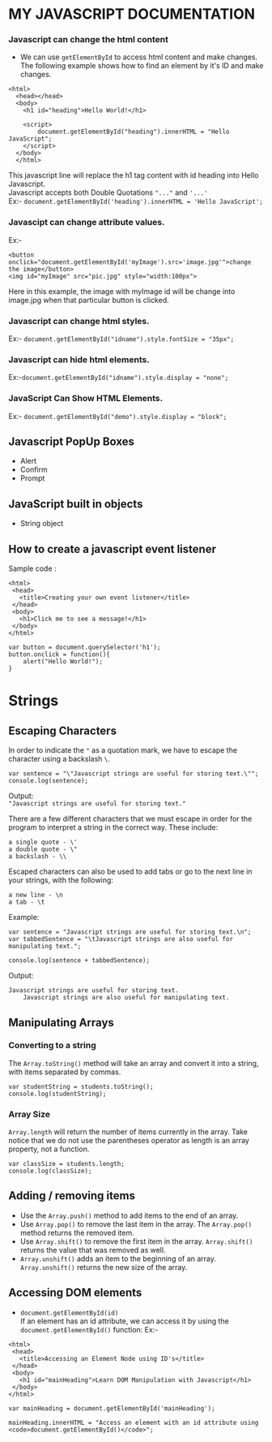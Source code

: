 # MY JAVASCRIPT DOCUMENTATION

### Javascript can change the html content
- We can use ```getElementById``` to access html content and make changes. The following example shows how to find an element by it's ID and make changes.<br/>
```
<html>
  <head></head>
  <body>
    <h1 id="heading">Hello World!</h1>
    
    <script>
        document.getElementById("heading").innerHTML = "Hello JavaScript";
    </script>
  </body>
  </html>
 ``` 
 
 This javascript line will replace the h1 tag content with id heading into Hello Javascript.<br/>
 Javascript accepts both Double Quotations ```"..."``` and ```'...'``` <br/>
 Ex:- ```document.getElementById('heading').innerHTML = 'Hello JavaScript';```

### Javascipt can change attribute values.
  Ex:-  
  ```
  <button onclick="document.getElementById('myImage').src='image.jpg'">change the image</button>
  <img id="myImage" src="pic.jpg" style="width:100px">
  ```
  Here in this example, the image with myImage id will be change into image.jpg when that particular button is clicked.
### Javascript can change html styles.
   Ex:-     ```document.getElementById("idname").style.fontSize = "35px";```
### Javascript can hide html elements.
   Ex:-```document.getElementById("idname").style.display = "none";```
### JavaScript Can Show HTML Elements.
   Ex:- ```document.getElementById("demo").style.display = "block";```


## Javascript PopUp Boxes
 - Alert
 - Confirm
 - Prompt 
 
## JavaScript built in objects
 - String object

## How to create a javascript event listener
Sample code :
```
<html>
 <head>
   <title>Creating your own event listener</title>
 </head>
 <body>
   <h1>Click me to see a message!</h1>
 </body>
</html>
```
```
var button = document.querySelector('h1');
button.onclick = function(){
    alert("Hello World!");
}
```

# Strings
## Escaping Characters
In order to indicate the ```"``` as a quotation mark, we have to escape the character using a backslash ```\```.
```
var sentence = "\"Javascript strings are useful for storing text.\"";
console.log(sentence);
```
Output:<br/>
```"Javascript strings are useful for storing text."```<br/>

There are a few different characters that we must escape in order for the program to interpret a string in the correct way. These include:<br/>

```a single quote - \'```<br/>
```a double quote - \"```<br/>
```a backslash - \\```<br/>

Escaped characters can also be used to add tabs or go to the next line in your strings, with the following:<br/>

```a new line - \n```<br/>
```a tab - \t```<br/>

Example:
```
var sentence = "Javascript strings are useful for storing text.\n";
var tabbedSentence = "\tJavascript strings are also useful for manipulating text.";

console.log(sentence + tabbedSentence);
```
Output:
```
Javascript strings are useful for storing text.
	Javascript strings are also useful for manipulating text.
```

## Manipulating Arrays
### Converting to a string
The ```Array.toString()``` method will take an array and convert it into a string, with items separated by commas.
```
var studentString = students.toString();
console.log(studentString);
```

### Array Size
```Array.length``` will return the number of items currently in the array. Take notice that we do not use the parentheses operator as length is an array property, not a function.
```
var classSize = students.length;
console.log(classSize);
```
## Adding / removing items #
- Use the ```Array.push()``` method to add items to the end of an array.
- Use ```Array.pop()``` to remove the last item in the array. The ```Array.pop()``` method returns the removed item.
- Use ```Array.shift()``` to remove the first item in the array. ```Array.shift()``` returns the value that was removed as well.
- ```Array.unshift()``` adds an item to the beginning of an array. ```Array.unshift()``` returns the new size of the array.


## Accessing DOM elements 
- ```document.getElementById(id)```<br/> 
If an element has an id attribute, we can access it by using the ```document.getElementById()``` function:
Ex:-
```
<html>
 <head>
   <title>Accessing an Element Node using ID's</title>
 </head>
 <body>
   <h1 id="mainHeading">Learn DOM Manipulation with Javascript</h1>
 </body>
</html>
```
```
var mainHeading = document.getElementById('mainHeading');

mainHeading.innerHTML = "Access an element with an id attribute using <code>document.getElementById()</code>";
```
